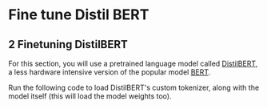 # Fine tune Distil BERT
## 2 Finetuning DistilBERT 
For this section, you will use a pretrained language model called [DistilBERT](https://arxiv.org/abs/1910.01108), a less hardware intensive version of the popular model [BERT](https://arxiv.org/abs/1810.04805).

Run the following code to load DistilBERT's custom tokenizer, along with the model itself (this will load the model weights too).